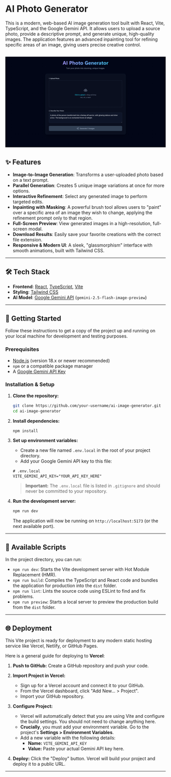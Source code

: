 # AI Photo Generator

This is a modern, web-based AI image generation tool built with React, Vite, TypeScript, and the Google Gemini API. It allows users to upload a source photo, provide a descriptive prompt, and generate unique, high-quality images. The application features an advanced inpainting tool for refining specific areas of an image, giving users precise creative control.

## ![alt text](materials/image.png)

## ✨ Features

- **Image-to-Image Generation**: Transforms a user-uploaded photo based on a text prompt.
- **Parallel Generation**: Creates 5 unique image variations at once for more options.
- **Interactive Refinement**: Select any generated image to perform targeted edits.
- **Inpainting with Masking**: A powerful brush tool allows users to "paint" over a specific area of an image they wish to change, applying the refinement prompt only to that region.
- **Full-Screen Preview**: View generated images in a high-resolution, full-screen modal.
- **Download Results**: Easily save your favorite creations with the correct file extension.
- **Responsive & Modern UI**: A sleek, "glassmorphism" interface with smooth animations, built with Tailwind CSS.

---

## 🛠️ Tech Stack

- **Frontend**: [React](https://reactjs.org/), [TypeScript](https://www.typescriptlang.org/), [Vite](https://vitejs.dev/)
- **Styling**: [Tailwind CSS](https://tailwindcss.com/)
- **AI Model**: [Google Gemini API](https://ai.google.dev/) (`gemini-2.5-flash-image-preview`)

---

## 🚀 Getting Started

Follow these instructions to get a copy of the project up and running on your local machine for development and testing purposes.

### Prerequisites

- [Node.js](https://nodejs.org/) (version 18.x or newer recommended)
- `npm` or a compatible package manager
- A [Google Gemini API Key](https://ai.google.dev/pricing)

### Installation & Setup

1.  **Clone the repository:**

    ```bash
    git clone https://github.com/your-username/ai-image-generator.git
    cd ai-image-generator
    ```

2.  **Install dependencies:**

    ```bash
    npm install
    ```

3.  **Set up environment variables:**

    - Create a new file named `.env.local` in the root of your project directory.
    - Add your Google Gemini API key to this file:

    ```env
    # .env.local
    VITE_GEMINI_API_KEY="YOUR_API_KEY_HERE"
    ```

    > **Important:** The `.env.local` file is listed in `.gitignore` and should never be committed to your repository.

4.  **Run the development server:**
    ```bash
    npm run dev
    ```
    The application will now be running on `http://localhost:5173` (or the next available port).

---

## 📜 Available Scripts

In the project directory, you can run:

- `npm run dev`: Starts the Vite development server with Hot Module Replacement (HMR).
- `npm run build`: Compiles the TypeScript and React code and bundles the application for production into the `dist` folder.
- `npm run lint`: Lints the source code using ESLint to find and fix problems.
- `npm run preview`: Starts a local server to preview the production build from the `dist` folder.

---

## 🌐 Deployment

This Vite project is ready for deployment to any modern static hosting service like Vercel, Netlify, or GitHub Pages.

Here is a general guide for deploying to **Vercel**:

1.  **Push to GitHub:** Create a GitHub repository and push your code.

2.  **Import Project in Vercel:**

    - Sign up for a Vercel account and connect it to your GitHub.
    - From the Vercel dashboard, click "Add New... > Project".
    - Import your GitHub repository.

3.  **Configure Project:**

    - Vercel will automatically detect that you are using Vite and configure the build settings. You should not need to change anything here.
    - **Crucially**, you must add your environment variable. Go to the project's **Settings > Environment Variables**.
    - Add a new variable with the following details:
      - **Name:** `VITE_GEMINI_API_KEY`
      - **Value:** Paste your actual Gemini API key here.

4.  **Deploy:** Click the "Deploy" button. Vercel will build your project and deploy it to a public URL.

---
